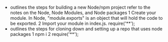  * outlines the steps for building a new Node/npm project refer to the notes on the Node, Node Modules, and Node packages
 1  Create your module.
 In Node, "module.exports" is an object that will hold the code to be exported.
 2  Import your module in index.js.
 require('**');
 * outlines the steps for cloning down and setting up a repo that uses node packages
 1  npm i
 2  require('**');
